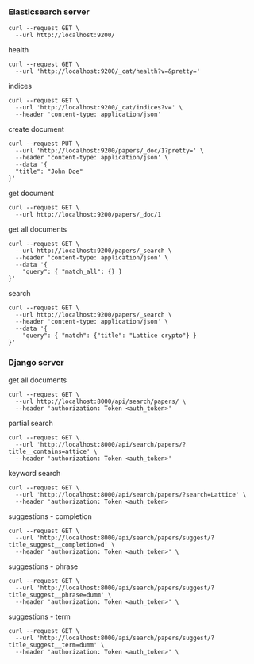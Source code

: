 ### Elasticsearch server

```
curl --request GET \
  --url http://localhost:9200/
```

health
```
curl --request GET \
  --url 'http://localhost:9200/_cat/health?v=&pretty='
```

indices
```
curl --request GET \
  --url 'http://localhost:9200/_cat/indices?v=' \
  --header 'content-type: application/json'
```

create document
```
curl --request PUT \
  --url 'http://localhost:9200/papers/_doc/1?pretty=' \
  --header 'content-type: application/json' \
  --data '{
  "title": "John Doe"
}'
```

get document
```
curl --request GET \
  --url http://localhost:9200/papers/_doc/1
```

get all documents
```
curl --request GET \
  --url http://localhost:9200/papers/_search \
  --header 'content-type: application/json' \
  --data '{
	"query": { "match_all": {} }
}'
```

search
```
curl --request GET \
  --url http://localhost:9200/papers/_search \
  --header 'content-type: application/json' \
  --data '{
	"query": { "match": {"title": "Lattice crypto"} }
}'
```

### Django server

get all documents
```
curl --request GET \
  --url http://localhost:8000/api/search/papers/ \
  --header 'authorization: Token <auth_token>'
```

partial search
```
curl --request GET \
  --url 'http://localhost:8000/api/search/papers/?title__contains=attice' \
  --header 'authorization: Token <auth_token>'
```

keyword search
```
curl --request GET \
  --url 'http://localhost:8000/api/search/papers/?search=Lattice' \
  --header 'authorization: Token <auth_token>
```

suggestions - completion
```
curl --request GET \
  --url 'http://localhost:8000/api/search/papers/suggest/?title_suggest__completion=d' \
  --header 'authorization: Token <auth_token>' \
```

suggestions - phrase
```
curl --request GET \
  --url 'http://localhost:8000/api/search/papers/suggest/?title_suggest__phrase=dumm' \
  --header 'authorization: Token <auth_token>' \
```

suggestions - term
```
curl --request GET \
  --url 'http://localhost:8000/api/search/papers/suggest/?title_suggest__term=dumm' \
  --header 'authorization: Token <auth_token>' \
```
